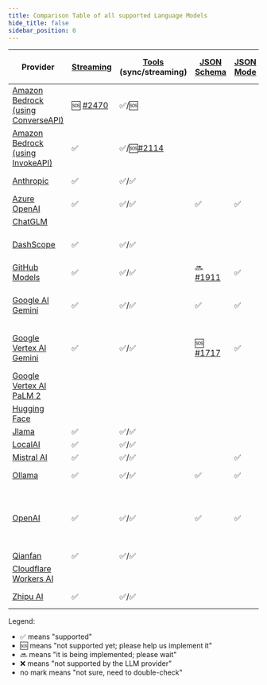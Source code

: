 ```yaml
---
title: Comparison Table of all supported Language Models
hide_title: false
sidebar_position: 0
---
```


| Provider                                                                                                               | [Streaming](/tutorials/response-streaming)                         | [Tools](/tutorials/tools) (sync/streaming)                          | [JSON Schema](/tutorials/structured-outputs#json-schema)           | [JSON Mode](/tutorials/ai-services#json-mode) | Supported Modalities (Input)   | [Observability](/tutorials/observability) | Local Deployment                                  | Supports Native Image | Comments                    |
|------------------------------------------------------------------------------------------------------------------------|--------------------------------------------------------------------|---------------------------------------------------------------------|--------------------------------------------------------------------|-----------------------------------------------|--------------------------------|-------------------------------------------|---------------------------------------------------|-----------------------|-----------------------------|
| [Amazon Bedrock (using ConverseAPI)](/integrations/language-models/amazon-bedrock#chatlanguagemodel-using-converseapi) | 🆘 [#2470](https://github.com/langchain4j/langchain4j/issues/2470) | ✅/🆘                                                                |                                                                    |                                               | text, image, PDF               |                                           |                                                   |                       |                             |
| [Amazon Bedrock (using InvokeAPI)](/integrations/language-models/amazon-bedrock#chatlanguagemodel-using-invokeapi)     | ✅                                                                  | ✅/🆘[#2114](https://github.com/langchain4j/langchain4j/issues/2114) |                                                                    |                                               | text                           | ✅                                         |                                                   |                       |                             |
| [Anthropic](/integrations/language-models/anthropic)                                                                   | ✅                                                                  | ✅/✅                                                                 |                                                                    |                                               | text, image                    |                                           |                                                   | ✅                     |                             |
| [Azure OpenAI](/integrations/language-models/azure-open-ai)                                                            | ✅                                                                  | ✅/✅                                                                 | ✅                                                                  | ✅                                             | text, image                    | ✅                                         |                                                   |                       |                             |
| [ChatGLM](/integrations/language-models/chatglm)                                                                       |                                                                    |                                                                     |                                                                    |                                               | text                           |                                           |                                                   |                       |                             |
| [DashScope](/integrations/language-models/dashscope)                                                                   | ✅                                                                  | ✅/✅                                                                 |                                                                    |                                               | text, image, audio             | ✅                                         |                                                   |                       |                             |
| [GitHub Models](/integrations/language-models/github-models)                                                           | ✅                                                                  | ✅/✅                                                                 | 🔜 [#1911](https://github.com/langchain4j/langchain4j/issues/1911) | ✅                                             | text                           | ✅                                         |                                                   |                       |                             |
| [Google AI Gemini](/integrations/language-models/google-ai-gemini)                                                     | ✅                                                                  | ✅/✅                                                                 | ✅                                                                  | ✅                                             | text, image, audio, video, PDF | ✅                                         |                                                   |                       |                             |
| [Google Vertex AI Gemini](/integrations/language-models/google-vertex-ai-gemini)                                       | ✅                                                                  | ✅/✅                                                                 | 🆘 [#1717](https://github.com/langchain4j/langchain4j/issues/1717) | ✅                                             | text, image, audio, video, PDF | ✅                                         |                                                   |                       |                             |
| [Google Vertex AI PaLM 2](/integrations/language-models/google-palm)                                                   |                                                                    |                                                                     |                                                                    |                                               | text                           |                                           |                                                   | ✅                     |                             |
| [Hugging Face](/integrations/language-models/hugging-face)                                                             |                                                                    |                                                                     |                                                                    |                                               | text                           |                                           |                                                   |                       |                             |
| [Jlama](/integrations/language-models/jlama)                                                                           | ✅                                                                  | ✅/✅                                                                 |                                                                    |                                               | text                           |                                           | ✅                                                 | ✅                     |                             |
| [LocalAI](/integrations/language-models/local-ai)                                                                      | ✅                                                                  | ✅/✅                                                                 |                                                                    |                                               | text                           |                                           | ✅                                                 |                       |                             |
| [Mistral AI](/integrations/language-models/mistral-ai)                                                                 | ✅                                                                  | ✅/✅                                                                 |                                                                    | ✅                                             | text                           |                                           |                                                   |                       |                             |
| [Ollama](/integrations/language-models/ollama)                                                                         | ✅                                                                  | ✅/✅                                                                 | ✅                                                                  | ✅                                             | text, image                    | ✅                                         | ✅                                                 |                       |                             |
| [OpenAI](/integrations/language-models/open-ai)                                                                        | ✅                                                                  | ✅/✅                                                                 | ✅                                                                  | ✅                                             | text, image                    | ✅                                         | Compatible with: Ollama, LM Studio, GPT4All, etc. | ✅                     | Compatible with: Groq, etc. |
| [Qianfan](/integrations/language-models/qianfan)                                                                       | ✅                                                                  | ✅/✅                                                                 |                                                                    |                                               | text                           |                                           |                                                   |                       |                             |
| [Cloudflare Workers AI](/integrations/language-models/workers-ai)                                                      |                                                                    |                                                                     |                                                                    |                                               | text                           |                                           |                                                   |                       |                             |
| [Zhipu AI](/integrations/language-models/zhipu-ai)                                                                     | ✅                                                                  | ✅/✅                                                                 |                                                                    |                                               | text, image                    | ✅                                         |                                                   |                       |                             |

Legend:

- ✅ means "supported"
- 🆘 means "not supported yet; please help us implement it"
- 🔜 means "it is being implemented; please wait"
- ❌ means "not supported by the LLM provider"
- no mark means "not sure, need to double-check"
